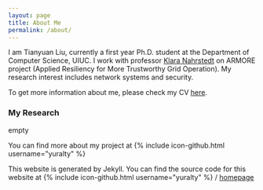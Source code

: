 ```yaml
---
layout: page
title: About Me
permalink: /about/
---
```


I am Tianyuan Liu, currently a first year Ph.D. student at the Department of
Computer Science, UIUC. I work with professor [Klara Nahrstedt](http://cairo.cs.illinois.edu/klara.html)
on ARMORE project (Applied Resiliency for More Trustworthy Grid Operation). My
research interest includes network systems and security.

To get more information about me, please check my CV [here](http://yuralty.github.io/resume.pdf).

### My Research


empty


You can find more about my project at
{% include icon-github.html username="yuralty" %}

This website is generated by Jekyll.
You can find the source code for this website at
{% include icon-github.html username="yuralty" %} /
[homepage](https://github.com/yuralty/yuralty.github.io)
